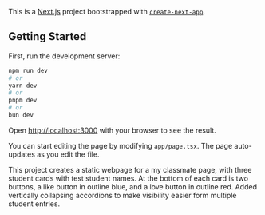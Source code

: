 This is a [Next.js](https://nextjs.org) project bootstrapped with [`create-next-app`](https://nextjs.org/docs/app/api-reference/cli/create-next-app).

## Getting Started

First, run the development server:

```bash
npm run dev
# or
yarn dev
# or
pnpm dev
# or
bun dev
```

Open [http://localhost:3000](http://localhost:3000) with your browser to see the result.

You can start editing the page by modifying `app/page.tsx`. The page auto-updates as you edit the file.

This project creates a static webpage for a my classmate page, with three student cards with test student names.
At the bottom of each card is two buttons, a like button in outline blue, and a love button in outline red.
Added vertically collapsing accordions to make visibility easier form multiple student entries.

